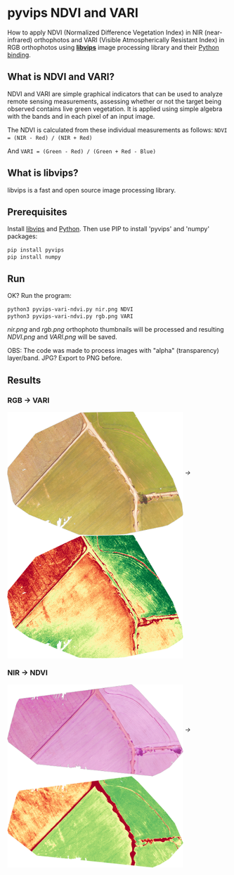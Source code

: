 # pyvips NDVI and VARI

How to apply NDVI (Normalized Difference Vegetation Index) in NIR (near-infrared) orthophotos and VARI (Visible Atmospherically Resistant Index) in RGB orthophotos using **[libvips](https://libvips.github.io/libvips/)** image processing library and their [Python binding](https://github.com/libvips/pyvips).

## What is NDVI and VARI?

NDVI and VARI are simple graphical indicators that can be used to analyze remote sensing measurements, assessing whether or not the target being observed contains live green vegetation. It is applied using simple algebra with the bands and in each pixel of an input image.

The NDVI is calculated from these individual measurements as follows: `NDVI = (NIR - Red) / (NIR + Red)`

And `VARI = (Green - Red) / (Green + Red - Blue)`

## What is libvips?

libvips is a fast and open source image processing library.

## Prerequisites

Install [libvips](https://libvips.github.io/libvips/install.html) and [Python](https://www.python.org/). Then use PIP to install 'pyvips' and 'numpy' packages:

```
pip install pyvips
pip install numpy
```

## Run

OK? Run the program:

```
python3 pyvips-vari-ndvi.py nir.png NDVI
python3 pyvips-vari-ndvi.py rgb.png VARI
```

_nir.png_ and _rgb.png_ orthophoto thumbnails will be processed and resulting _NDVI.png_ and _VARI.png_ will be saved.

OBS: The code was made to process images with "alpha" (transparency) layer/band. JPG? Export to PNG before.

## Results

### RGB → VARI
<img src="https://github.com/dirceu-jr/pyvips-NDVI-and-VARI/blob/master/rgb.png" width="400" valign="middle" /> *→* <img src="https://github.com/dirceu-jr/pyvips-NDVI-and-VARI/blob/master/vari.png" width="400" valign="middle" />

### NIR → NDVI
<img src="https://github.com/dirceu-jr/pyvips-NDVI-and-VARI/blob/master/nir.png" width="400" valign="middle" /> *→* <img src="https://github.com/dirceu-jr/pyvips-NDVI-and-VARI/blob/master/ndvi.png" width="400" valign="middle" />
